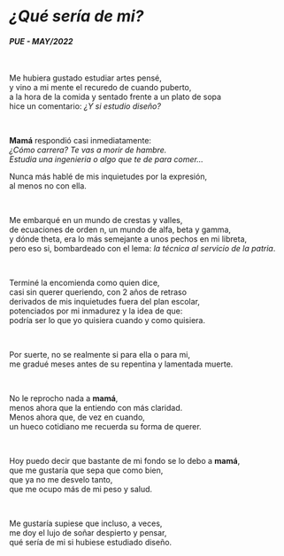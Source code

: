 # *¿Qué sería de mi?* 
#### *PUE - MAY/2022*

<br/>

Me hubiera gustado estudiar artes pensé,  
y vino a mi mente el recuredo de cuando puberto,  
a la hora de la comida y sentado frente a un plato de sopa  
hice un comentario: *¿Y si estudio diseño?*

<br/>

**Mamá** respondió casi inmediatamente:  
*¿Cómo carrera? Te vas a morir de hambre.  
Estudia una ingenieria o algo que te de para comer...*  

Nunca más hablé de mis inquietudes por la expresión,  
al menos no con ella.

<br/>

Me embarqué en un mundo de crestas y valles,   
de ecuaciones de orden n, un mundo de alfa, beta y gamma,  
y dónde theta, era lo más semejante a unos pechos en mi libreta,   
pero eso si, bombardeado con el lema: *la técnica al servicio de la patria*.

<br/>


Terminé la encomienda como quien dice,  
casi sin querer queriendo, con 2 años de retraso  
derivados de mis inquietudes fuera del plan escolar,  
potenciados por mi inmadurez y la idea de que:  
podría ser lo que yo quisiera cuando y como quisiera.  

<br/>

Por suerte, no se realmente si para ella o para mi,  
me gradué 
 meses antes de su repentina y lamentada muerte.

<br/>

No le reprocho nada a **mamá**,  
menos ahora que la entiendo con más claridad.  
Menos ahora que, de vez en cuando,  
un hueco cotidiano me recuerda su forma de querer.  

<br/>

Hoy puedo decir que bastante de mi fondo se lo debo a **mamá**,  
que me gustaría que sepa que como bien,  
que ya no me desvelo tanto,  
que me ocupo más de mi peso y salud.  

<br/>

Me gustaría supiese que incluso, a veces,  
me doy el lujo de soñar despierto y pensar,  
qué sería de mi si hubiese estudiado diseño.
